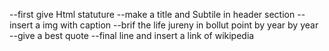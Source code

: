 --first give Html statuture
--make a title and Subtile in header section
--insert a img with caption 
--brif the life jureny in bollut point by year by year
--give a best quote 
--final line and insert a link of wikipedia